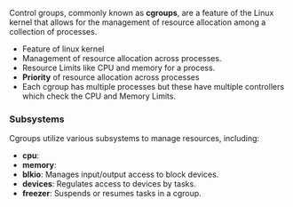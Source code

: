 Control groups, commonly known as **cgroups**, are a feature of the Linux kernel that allows for the management of resource allocation among a collection of processes.
- Feature of linux kernel
- Management of resource allocation across processes.
- Resource Limits like CPU and memory for a process.
- **Priority** of resource allocation across processes
- Each cgroup has multiple processes but these have multiple controllers which check the CPU and Memory Limits.

### Subsystems
Cgroups utilize various subsystems to manage resources, including:

- **cpu**:
- **memory**: 
- **blkio**: Manages input/output access to block devices.
- **devices**: Regulates access to devices by tasks.
- **freezer**: Suspends or resumes tasks in a cgroup.
